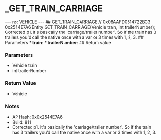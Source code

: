 # _GET_TRAIN_CARRIAGE

--- ns: VEHICLE --- ## GET_TRAIN_CARRIAGE  // 0x08AAFD0814722BC3 0x2544E7A6 Entity GET_TRAIN_CARRIAGE(Vehicle train, int trailerNumber);  Corrected p1. it's basically the 'carriage/trailer number'. So if the train has 3 trailers you'd call the native once with a var or 3 times with 1, 2, 3.  ## Parameters * **train**: * **trailerNumber**:  ## Return value

### Parameters
* Vehicle train
* int trailerNumber

### Return Value
* Vehicle

### Notes
* AP Hash: 0x0x2544E7A6
* Build: 811
* Corrected p1. it's basically the 'carriage/trailer number'. So if the train has 3 trailers you'd call the native once with a var or 3 times with 1, 2, 3.

